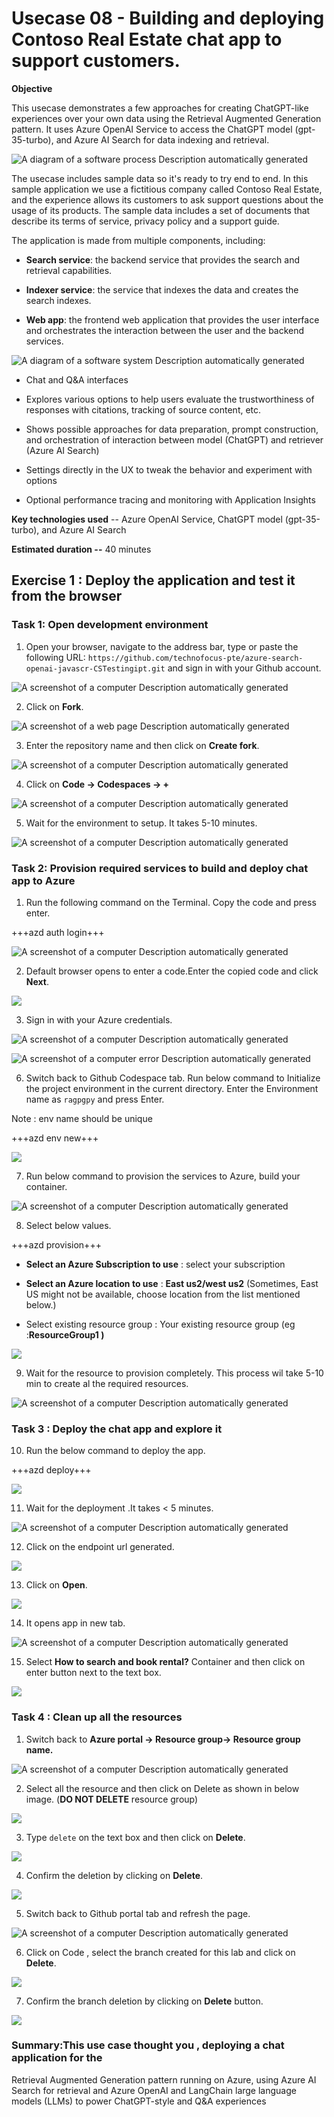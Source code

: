 # Usecase 08 - Building and deploying Contoso Real Estate chat app to support customers.

**Objective**

This usecase demonstrates a few approaches for creating ChatGPT-like
experiences over your own data using the Retrieval Augmented Generation
pattern. It uses Azure OpenAI Service to access the ChatGPT model
(gpt-35-turbo), and Azure AI Search for data indexing and retrieval.

![A diagram of a software process Description automatically
generated](./media/image1.jpeg)

The usecase includes sample data so it's ready to try end to end. In
this sample application we use a fictitious company called Contoso Real
Estate, and the experience allows its customers to ask support questions
about the usage of its products. The sample data includes a set of
documents that describe its terms of service, privacy policy and a
support guide.

The application is made from multiple components, including:

- **Search service**: the backend service that provides the search and
  retrieval capabilities.

- **Indexer service**: the service that indexes the data and creates the
  search indexes.

- **Web app**: the frontend web application that provides the user
  interface and orchestrates the interaction between the user and the
  backend services.

![A diagram of a software system Description automatically
generated](./media/image2.jpeg)

- Chat and Q&A interfaces

- Explores various options to help users evaluate the trustworthiness of
  responses with citations, tracking of source content, etc.

- Shows possible approaches for data preparation, prompt construction,
  and orchestration of interaction between model (ChatGPT) and retriever
  (Azure AI Search)

- Settings directly in the UX to tweak the behavior and experiment with
  options

- Optional performance tracing and monitoring with Application Insights

**Key technologies used** -- Azure OpenAI Service, ChatGPT model
(gpt-35-turbo), and Azure AI Search

**Estimated duration --** 40 minutes

## Exercise 1 : Deploy the application and test it from the browser

### Task 1: Open development environment

1.  Open your browser, navigate to the address bar, type or paste the
    following
    URL: ``https://github.com/technofocus-pte/azure-search-openai-javascr-CSTestingipt.git`` and sign in with your Github account.

![A screenshot of a computer Description automatically
generated](./media/image3.jpeg)

2.  Click on **Fork**.

![A screenshot of a web page Description automatically
generated](./media/image4.jpeg)

3.  Enter the repository name and then click on **Create fork**.

![A screenshot of a computer Description automatically
generated](./media/image5.jpeg)

4.  Click on **Code -\> Codespaces -\> +**

![A screenshot of a computer Description automatically
generated](./media/image6.jpeg)

5.  Wait for the environment to setup. It takes 5-10 minutes.

![A screenshot of a computer Description automatically
generated](./media/image7.jpeg)

### Task 2: Provision required services to build and deploy chat app to Azure

1.  Run the following command on the Terminal. Copy the code and press
    enter.

+++azd auth login+++

![A screenshot of a computer Description automatically
generated](./media/image8.png)

2.  Default browser opens to enter a code.Enter the copied code and
    click **Next**.

![](./media/image9.png)

3.  Sign in with your Azure credentials.

![A screenshot of a computer Description automatically
generated](./media/image10.png)

![A screenshot of a computer error Description automatically
generated](./media/image11.png)

6.  Switch back to Github Codespace tab. Run below command to Initialize
    the project environment in the current directory. Enter the
    Environment name as ``ragpgpy`` and press Enter.

Note : env name should be unique

+++azd env new+++

![](./media/image12.png)

7.  Run below command to provision the services to Azure, build your
    container.

![A screenshot of a computer Description automatically
generated](./media/image13.png)

8.  Select below values.

+++azd provision+++

- **Select an Azure Subscription to use** : select your subscription

- **Select an Azure location to use** : **East us2/west us2**
  (Sometimes, East US might not be available, choose location from the
  list mentioned below.)

- Select existing resource group : Your existing resource group (eg
  :**ResourceGroup1 )**

![](./media/image14.png)

9.  Wait for the resource to provision completely. This process wil take
    5-10 min to create al the required resources.

![A screenshot of a computer Description automatically
generated](./media/image15.png)

### Task 3 : Deploy the chat app and explore it

10. Run the below command to deploy the app.

+++azd deploy+++

![](./media/image16.png)

11. Wait for the deployment .It takes < 5 minutes.

![A screenshot of a computer Description automatically
generated](./media/image17.png)

12. Click on the endpoint url generated.

![](./media/image18.png)

13. Click on **Open**.

![](./media/image19.png)

14. It opens app in new tab.

![A screenshot of a computer Description automatically
generated](./media/image20.png)

15. Select **How to search and book rental?** Container and then click
    on enter button next to the text box.

![](./media/image21.png)

### Task 4 : Clean up all the resources

1.  Switch back to **Azure portal -> Resource group-> Resource group
    name.**

![A screenshot of a computer Description automatically
generated](./media/image22.png)

2.  Select all the resource and then click on Delete as shown in below
    image. (**DO NOT DELETE** resource group)

![](./media/image23.png)

3.  Type ``delete`` on the text box and then click on **Delete**.

![](./media/image24.png)

4.  Confirm the deletion by clicking on **Delete**.

![](./media/image25.png)

5.  Switch back to Github portal tab and refresh the page.

![A screenshot of a computer Description automatically
generated](./media/image26.png)

6.  Click on Code , select the branch created for this lab and click on
    **Delete**.

![](./media/image27.png)

7.  Confirm the branch deletion by clicking on **Delete** button.

![](./media/image28.png)

### Summary:This use case thought you , deploying a chat application for the
Retrieval Augmented Generation pattern running on Azure, using Azure AI
Search for retrieval and Azure OpenAI and LangChain large language
models (LLMs) to power ChatGPT-style and Q&A experiences
